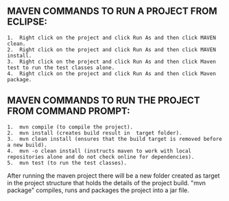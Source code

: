 ## MAVEN COMMANDS TO RUN A PROJECT FROM ECLIPSE: ##

	1.	Right click on the project and click Run As and then click MAVEN clean.
	2.	Right click on the project and click Run As and then click MAVEN install.
	3.	Right click on the project and click Run As and then click Maven test to run the test classes alone.
	4.	Right click on the project and click Run As and then click Maven package.

## MAVEN COMMANDS TO RUN THE PROJECT FROM COMMAND PROMPT: ##

	1.	mvn compile (to compile the project).
	2.	mvn install (creates build result in  target folder).
	3.	mvn clean install (ensures that the build target is removed before a new build).
	4.	mvn -o clean install (instructs maven to work with local repositories alone and do not check online for dependencies).
	5.	mvn test (to run the test classes).

After running the maven project there will be a new folder created as target in the project structure that holds the details of the project build.
"mvn package" compiles, runs and packages the project into a jar file.
